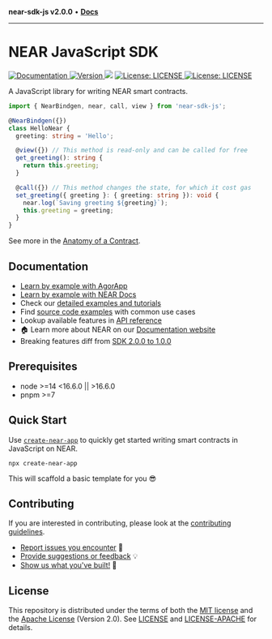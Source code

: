 **near-sdk-js v2.0.0** • [**Docs**](packages.md)

***

# NEAR JavaScript SDK

<p>
  <a href="https://docs.near.org/tools/sdk" target="_blank">
    <img alt="Documentation" src="https://img.shields.io/badge/documentation-JS/TS-brightgreen.svg" />
  </a>
  <a href="https://www.npmjs.com/package/near-sdk-js" target="_blank">
    <img alt="Version" src="https://img.shields.io/npm/v/near-sdk-js.svg">
  </a>
  <img src="https://img.shields.io/badge/node-%3E%3D14%20%3C16.6.0%20%7C%7C%20%3E16.6.0-blue.svg" />
  <a href="https://github.com/near/near-sdk-js/blob/develop/LICENSE" target="_blank">
    <img alt="License: LICENSE" src="https://img.shields.io/badge/License-MIT-yellow.svg" />
  </a>
  <a href="https://github.com/near/near-sdk-js/blob/develop/LICENSE-APACHE" target="_blank">
    <img alt="License: LICENSE" src="https://img.shields.io/badge/License-Apache-yellow.svg" />
  </a>
</p>

A JavaScript library for writing NEAR smart contracts.

```typescript
import { NearBindgen, near, call, view } from 'near-sdk-js';

@NearBindgen({})
class HelloNear {
  greeting: string = 'Hello';

  @view({}) // This method is read-only and can be called for free
  get_greeting(): string {
    return this.greeting;
  }

  @call({}) // This method changes the state, for which it cost gas
  set_greeting({ greeting }: { greeting: string }): void {
    near.log(`Saving greeting ${greeting}`);
    this.greeting = greeting;
  }
}
```

See more in the [Anatomy of a Contract](https://docs.near.org/build/smart-contracts/anatomy/).

## Documentation

- [Learn by example with AgorApp](https://agorapp.dev/catalog/all?difficulty=&chains=near)
- [Learn by example with NEAR Docs](https://docs.near.org/build/smart-contracts/quickstart)
- Check our [detailed examples and tutorials](https://docs.near.org/tutorials/welcome)
- Find [source code examples](https://github.com/near/near-sdk-js/tree/develop/examples) with common use cases
- Lookup available features in [API reference](https://near.github.io/near-sdk-js/)
- 🏠 Learn more about NEAR on our [Documentation website](https://docs.near.org/)
- Breaking features diff from [SDK 2.0.0 to 1.0.0](https://github.com/near/near-sdk-js/tree/develop/near-sdk-js@2.0.0-diff-1.0.0.md)

## Prerequisites

- node >=14 <16.6.0 || >16.6.0
- pnpm >=7

## Quick Start

Use [`create-near-app`](https://github.com/near/create-near-app) to quickly get started writing smart contracts in JavaScript on NEAR.

    npx create-near-app

This will scaffold a basic template for you 😎

## Contributing

If you are interested in contributing, please look at the [contributing guidelines](https://github.com/near/near-sdk-js/tree/develop/CONTRIBUTING.md).

 - [Report issues you encounter](https://github.com/near/near-sdk-js/issues) 🐞
 - [Provide suggestions or feedback](https://github.com/near/near-sdk-js/discussions) 💡
 - [Show us what you've built!](https://github.com/near/near-sdk-js/discussions/categories/show-and-tell) 💪

## License

This repository is distributed under the terms of both the [MIT license](https://github.com/near/near-sdk-js/blob/develop/LICENSE) and the [Apache License](https://github.com/near/near-sdk-js/blob/develop/LICENSE-APACHE) (Version 2.0).
See [LICENSE](https://github.com/near/near-sdk-js/tree/develop/LICENSE) and [LICENSE-APACHE](https://github.com/near/near-sdk-js/tree/develop/LICENSE-APACHE) for details.
